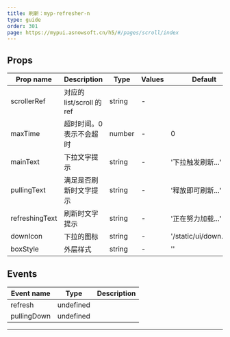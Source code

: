 ```yaml
---
title: 刷新：myp-refresher-n
type: guide
order: 301
page: https://mypui.asnowsoft.cn/h5/#/pages/scroll/index
---
```


## Props

| Prop name      | Description               | Type   | Values | Default               |
| -------------- | ------------------------- | ------ | ------ | --------------------- |
| scrollerRef    | 对应的 list/scroll 的 ref | string | -      |                       |
| maxTime        | 超时时间。0 表示不会超时  | number | -      | 0                     |
| mainText       | 下拉文字提示              | string | -      | '下拉触发刷新...'     |
| pullingText    | 满足是否刷新时文字提示    | string | -      | '释放即可刷新...'     |
| refreshingText | 刷新时文字提示            | string | -      | '正在努力加载...'     |
| downIcon       | 下拉的图标                | string | -      | '/static/ui/down.png' |
| boxStyle       | 外层样式                  | string | -      | ''                    |

## Events

| Event name  | Type      | Description |
| ----------- | --------- | ----------- |
| refresh     | undefined |
| pullingDown | undefined |

---


